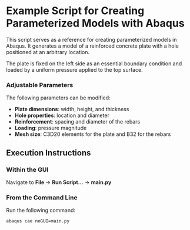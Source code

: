 # Example Script for Creating Parameterized Models with Abaqus  

This script serves as a reference for creating parameterized models in Abaqus. It generates a model of a reinforced concrete plate with a hole positioned at an arbitrary location.  

The plate is fixed on the left side as an essential boundary condition and loaded by a uniform pressure applied to the top surface.

### Adjustable Parameters  
The following parameters can be modified:  
- **Plate dimensions**: width, height, and thickness  
- **Hole properties**: location and diameter  
- **Reinforcement**: spacing and diameter of the rebars  
- **Loading**: pressure magnitude  
- **Mesh size**: C3D20 elements for the plate and B32 for the rebars

## Execution Instructions  
### Within the GUI  
Navigate to **File** → **Run Script...** → **main.py**  

### From the Command Line  
Run the following command:  
```bash
abaqus cae noGUI=main.py  
